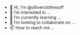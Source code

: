 - 👋 Hi, I’m @olliverclothesoff
- 👀 I’m interested in ...
- 🌱 I’m currently learning ...
- 💞️ I’m looking to collaborate on ...
- 📫 How to reach me ...

<!---
olliverclothesoff/olliverclothesoff is a ✨ special ✨ repository because its `README.md` (this file) appears on your GitHub profile.
You can click the Preview link to take a look at your changes.
--->
